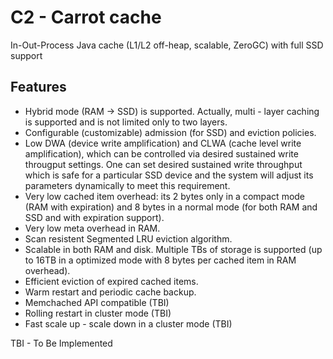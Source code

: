 # C2 - Carrot cache
In-Out-Process Java cache (L1/L2 off-heap, scalable, ZeroGC) with full SSD support

## Features

- Hybrid mode (RAM -> SSD) is supported. Actually, multi - layer caching is supported and is not limited only to two layers. 
- Configurable (customizable) admission (for SSD) and eviction policies.
- Low DWA (device write amplification) and CLWA (cache level write amplification), which can be controlled via desired sustained write througput settings. One can set desired sustained write throughput which is safe for a particular SSD device and the system will adjust its parameters dynamically to meet this requirement.
- Very low cached item overhead: its 2 bytes only in a compact mode (RAM with expiration) and 8 bytes in a normal mode (for both RAM and SSD and with expiration support).
- Very low meta overhead in RAM.
- Scan resistent Segmented LRU eviction algorithm.  
- Scalable in both RAM and disk. Multiple TBs of storage is supported (up to 16TB in a optimized mode with 8 bytes per cached item in RAM overhead).
- Efficient eviction of expired cached items.
- Warm restart and periodic cache backup. 
- Memchached API compatible (TBI)
- Rolling restart in cluster mode (TBI)
- Fast scale up - scale down in a cluster mode (TBI)


TBI - To Be Implemented

